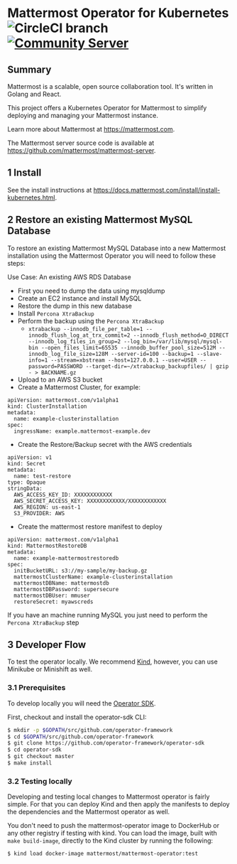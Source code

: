 # Mattermost Operator for Kubernetes ![CircleCI branch](https://img.shields.io/circleci/project/github/mattermost/mattermost-operator/master.svg) [![Community Server](https://img.shields.io/badge/Mattermost_Community-cloud_channel-blue.svg)](https://community.mattermost.com/core/channels/cloud)

## Summary
Mattermost is a scalable, open source collaboration tool. It's written in Golang and React.

This project offers a Kubernetes Operator for Mattermost to simplify deploying and managing your Mattermost instance.

Learn more about Mattermost at https://mattermost.com.

The Mattermost server source code is available at https://github.com/mattermost/mattermost-server.

## 1 Install

See the install instructions at https://docs.mattermost.com/install/install-kubernetes.html.

## 2 Restore an existing Mattermost MySQL Database
To restore an existing Mattermost MySQL Database into a new Mattermost installation using the Mattermost Operator you will need to follow these steps:

Use Case: An existing AWS RDS Database
  - First you need to dump the data using mysqldump
  - Create an EC2 instance and install MySQL
  - Restore the dump in this new database
  - Install `Percona XtraBackup`
  - Perform the backup using the `Percona XtraBackup`
    - `xtrabackup --innodb_file_per_table=1 --innodb_flush_log_at_trx_commit=2 --innodb_flush_method=O_DIRECT --innodb_log_files_in_group=2 --log_bin=/var/lib/mysql/mysql-bin --open_files_limit=65535 --innodb_buffer_pool_size=512M --innodb_log_file_size=128M --server-id=100 --backup=1 --slave-info=1 --stream=xbstream --host=127.0.0.1 --user=USER --password=PASSWORD --target-dir=~/xtrabackup_backupfiles/ | gzip - > BACKNAME.gz`
  - Upload to an AWS S3 bucket
  - Create a Mattermost Cluster, for example:
  ```
  apiVersion: mattermost.com/v1alpha1
  kind: ClusterInstallation
  metadata:
    name: example-clusterinstallation
  spec:
    ingressName: example.mattermost-example.dev
  ```
  - Create the Restore/Backup secret with the AWS credentials
  ```
  apiVersion: v1
  kind: Secret
  metadata:
    name: test-restore
  type: Opaque
  stringData:
    AWS_ACCESS_KEY_ID: XXXXXXXXXXXX
    AWS_SECRET_ACCESS_KEY: XXXXXXXXXXXX/XXXXXXXXXXXX
    AWS_REGION: us-east-1
    S3_PROVIDER: AWS
  ```
  - Create the mattermost restore manifest to deploy
  ```
  apiVersion: mattermost.com/v1alpha1
  kind: MattermostRestoreDB
  metadata:
    name: example-mattermostrestoredb
  spec:
    initBucketURL: s3://my-sample/my-backup.gz
    mattermostClusterName: example-clusterinstallation
    mattermostDBName: mattermostdb
    mattermostDBPassword: supersecure
    mattermostDBUser: mmuser
    restoreSecret: myawscreds
  ```

If you have an machine running MySQL you just need to perform the `Percona XtraBackup` step

## 3 Developer Flow
To test the operator locally. We recommend [Kind](https://kind.sigs.k8s.io/), however, you can use Minikube or Minishift as well.

### 3.1 Prerequisites
To develop locally you will need the [Operator SDK](https://github.com/operator-framework/operator-sdk).

First, checkout and install the operator-sdk CLI:

```bash
$ mkdir -p $GOPATH/src/github.com/operator-framework
$ cd $GOPATH/src/github.com/operator-framework
$ git clone https://github.com/operator-framework/operator-sdk
$ cd operator-sdk
$ git checkout master
$ make install
```

### 3.2 Testing locally
Developing and testing local changes to Mattermost operator is fairly simple. For that you can deploy Kind and then apply the manifests to deploy the dependencies and the Mattermost operator as well.

You don't need to push the mattermost-operator image to DockerHub or any other registry if testing with kind. You can load the image, built with `make build-image`, directly to the Kind cluster by running the following:

```bash
$ kind load docker-image mattermost/mattermost-operator:test
```
